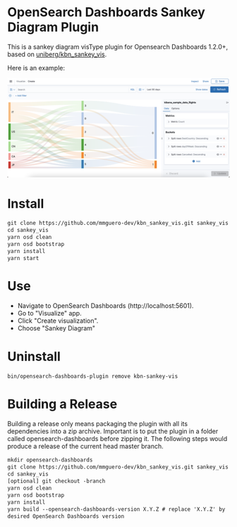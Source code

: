 # OpenSearch Dashboards Sankey Diagram Plugin

This is a sankey diagram visType plugin for Opensearch Dashboards 1.2.0+, based on [uniberg/kbn_sankey_vis](https://github.com/uniberg/kbn_sankey_vis).

Here is an example:

![Sankey](sankey_7_10_Screenshot1.png)

# Install

```
git clone https://github.com/mmguero-dev/kbn_sankey_vis.git sankey_vis
cd sankey_vis
yarn osd clean
yarn osd bootstrap
yarn install
yarn start
```
# Use
* Navigate to OpenSearch Dashboards (http://localhost:5601).
* Go to "Visualize" app.
* Click "Create visualization".
* Choose "Sankey Diagram"
# Uninstall

```
bin/opensearch-dashboards-plugin remove kbn-sankey-vis
```

# Building a Release
Building a release only means packaging the plugin with all its dependencies into a zip archive. Important is to put the plugin in a folder called opensearch-dashboards before zipping it.
The following steps would produce a release of the current head master branch.
```
mkdir opensearch-dashboards
git clone https://github.com/mmguero-dev/kbn_sankey_vis.git sankey_vis
cd sankey_vis
[optional] git checkout -branch
yarn osd clean
yarn osd bootstrap
yarn install
yarn build --opensearch-dashboards-version X.Y.Z # replace 'X.Y.Z' by desired OpenSearch Dashboards version
```
